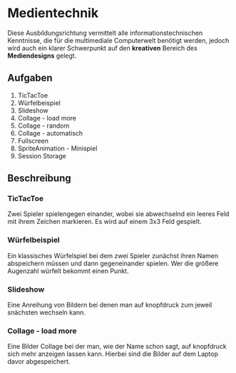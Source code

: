 # **Medientechnik**

Diese Ausbildungsrichtung vermittelt alle informationstechnischen Kenntnisse, die für die multimediale Computerwelt benötigt werden, jedoch wird auch ein klarer Schwerpunkt auf den **kreativen** Bereich des **Mediendesigns** gelegt.


## **Aufgaben**

1. TicTacToe
2. Würfelbeispiel
3. Slideshow
4. Collage - load more
5. Collage - random
6. Collage - automatisch
7. Fullscreen
8. SpriteAnimation - Minispiel
9. Session Storage

## Beschreibung

### TicTacToe
Zwei Spieler spielengegen einander, wobei sie abwechselnd ein leeres Feld mit ihrem Zeichen markieren. Es wird auf einem 3x3 Feld gespielt.

### Würfelbeispiel
Ein klassisches Würfelspiel bei dem zwei Spieler zunächst ihren Namen abspeichern müssen und dann gegeneinander spielen. Wer die größere Augenzahl würfelt bekommt einen Punkt.

### Slideshow
Eine Anreihung von Bildern bei denen man auf knopfdruck zum jeweil snächsten wechseln kann.

### Collage - load more
Eine Bilder Collage bei der man, wie der Name schon sagt, auf knopfdruck sich mehr anzeigen lassen kann. Hierbei sind die Bilder auf dem Laptop davor abgespeichert.



